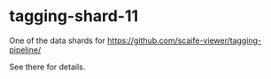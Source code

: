 # tagging-shard-11

One of the data shards for https://github.com/scaife-viewer/tagging-pipeline/

See there for details.
